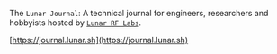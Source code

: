 The `Lunar Journal`: A technical journal for engineers, researchers and hobbyists hosted by [`Lunar RF Labs`](https://labs.lunar.sh).

[https://journal.lunar.sh](https://journal.lunar.sh)
